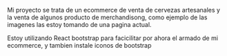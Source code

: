 
Mi proyecto se trata de un ecommerce de venta de cervezas artesanales y la venta de algunos producto de merchandisong, como ejemplo de las imagenes las estoy tomando de una pagina actual.

Estoy utilizando React bootstrap para facicilitar por ahora el armado de mi ecommerce, y tambien instale iconos de bootstrap